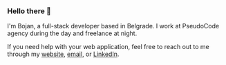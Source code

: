 ### Hello there 👋

I'm Bojan, a full-stack developer based in Belgrade. I work at PseudoCode agency during the day and freelance at night.

If you need help with your web application, feel free to reach out to me through my
[website](https://bojangabric.com), [email](mailto:bojan@bojangabric.com), or
[LinkedIn](https://www.linkedin.com/in/bojangabric).
